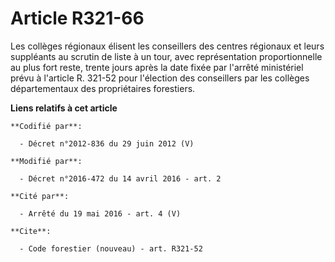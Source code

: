 # Article R321-66

Les collèges régionaux élisent les conseillers des centres régionaux et leurs suppléants au scrutin de liste à un tour, avec
représentation proportionnelle au plus fort reste, trente jours après la date fixée par l'arrêté ministériel prévu à
l'article R. 321-52 pour l'élection des conseillers par les collèges départementaux des propriétaires forestiers.

**Liens relatifs à cet article**

	**Codifié par**:

	  - Décret n°2012-836 du 29 juin 2012 (V)

	**Modifié par**:

	  - Décret n°2016-472 du 14 avril 2016 - art. 2

	**Cité par**:

	  - Arrêté du 19 mai 2016 - art. 4 (V)

	**Cite**:

	  - Code forestier (nouveau) - art. R321-52
